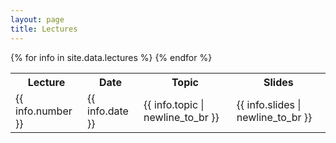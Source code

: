 ```yaml
---
layout: page
title: Lectures
---
```


<table class="table table-hover">
	<tr>
		<th>
			Lecture
		</th>
		<th>
			Date
		</th>
		<th>
			Topic
		</th>
		<th>
			Slides
		</th>
	</tr>
	{% for info in site.data.lectures %}
	<tr>
	  <td>
	    {{ info.number }}
	  </td>
	  <td>
	    {{ info.date }}
	  </td>
	  <td>
	    {{ info.topic | newline_to_br }}
	  </td>
	  <td>
	    {{ info.slides | newline_to_br }}
	  </td>
	</tr>
	{% endfor %}
</table>
